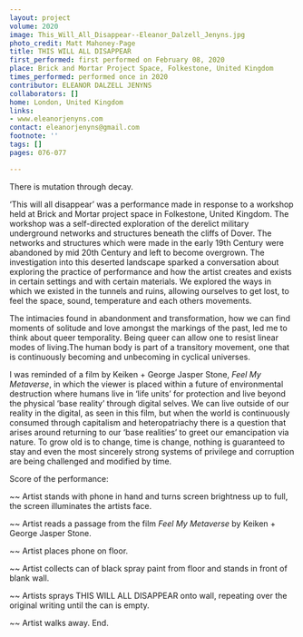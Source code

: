 ```yaml
---
layout: project
volume: 2020
image: This_Will_All_Disappear--Eleanor_Dalzell_Jenyns.jpg
photo_credit: Matt Mahoney-Page
title: THIS WILL ALL DISAPPEAR
first_performed: first performed on February 08, 2020
place: Brick and Mortar Project Space, Folkestone, United Kingdom
times_performed: performed once in 2020
contributor: ELEANOR DALZELL JENYNS
collaborators: []
home: London, United Kingdom
links:
- www.eleanorjenyns.com
contact: eleanorjenyns@gmail.com
footnote: ''
tags: []
pages: 076-077

---
```


There is mutation through decay. 

‘This will all disappear’ was a performance made in response to a workshop held at Brick and Mortar project space in Folkestone, United Kingdom. The workshop was a self-directed exploration of the derelict military underground networks and structures beneath the cliffs of Dover. The networks and structures which were made in the early 19th Century were abandoned by mid 20th Century and left to become overgrown. The investigation into this deserted landscape sparked a conversation about exploring the practice of performance and how the artist creates and exists in certain settings and with certain materials. We explored the ways in which we existed in the tunnels and ruins, allowing ourselves to get lost, to feel the space, sound, temperature and each others movements.

The intimacies found in abandonment and transformation, how we can find moments of solitude and love amongst the markings of the past, led me to think about queer temporality. Being queer can allow one to resist linear modes of living.The human body is part of a transitory movement, one that is continuously becoming and unbecoming in cyclical universes. 

I was reminded of a film by Keiken + George Jasper Stone, *Feel My Metaverse*, in which the viewer is placed within a future of environmental destruction where humans live in ‘life units’ for protection and live beyond the physical ‘base reality’ through digital selves. We can live outside of our reality in the digital, as seen in this film, but when the world is continuously consumed through capitalism and heteropatriachy there is a question that arises around returning to our ‘base realities’ to greet our emancipation via nature. To grow old is to change, time is change, nothing is guaranteed to stay and even the most sincerely strong systems of privilege and corruption are being challenged and modified by time.


Score of the performance:

~~ Artist stands with phone in hand and turns screen brightness up to full, the screen illuminates the artists face.

~~ Artist reads a passage from the film *Feel My Metaverse* by Keiken + George Jasper Stone.

~~ Artist places phone on floor.

~~ Artist collects can of black spray paint from floor and stands in front of blank wall.

~~ Artists sprays THIS WILL ALL DISAPPEAR onto wall, repeating over the original writing until the can is empty.

~~ Artist walks away. End.
